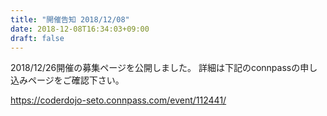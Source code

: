 ```yaml
---
title: "開催告知 2018/12/08"
date: 2018-12-08T16:34:03+09:00
draft: false
---
```


 2018/12/26開催の募集ページを公開しました。
詳細は下記のconnpassの申し込みページをご確認下さい。

 https://coderdojo-seto.connpass.com/event/112441/
